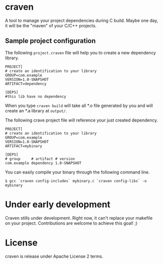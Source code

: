 # craven
A tool to manage your project dependencies during C build. Maybe one day, it will
be the "maven" of your C/C++ projects.

## Sample project configuration
The following ```project.craven``` file will help you to create
a new dependency library.

```text
PROJECT]
# create an identification to your library
GROUP=com.example
VERSION=1.0-SNAPSHOT
ARTIFACT=dependency

[DEPS]
#this lib have no dependency
```

When you type ```craven build``` will take all *.o file generated by you
and will create an *.a library at ```output/```.

The following crave project file will reference your just created dependency.
```text
PROJECT]
# create an identification to your library
GROUP=com.example
VERSION=1.0-SNAPSHOT
ARTIFACT=mybinary

[DEPS]
# group     # artifact # version
com.example dependency 1.0-SNAPSHOT
```

You can easily compile your binary through the following command line.

```console
$ gcc `craven config-includes` mybinary.c `craven config-libs` -o mybinary
```

# Under early development
Craven stills under development. Right now, it can't replace your makefile
on your project. Contributions are welcome to achieve this goal! ;)

# License
craven is release under Apache License 2 terms.